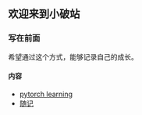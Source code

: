 ## 欢迎来到小破站

### 写在前面
希望通过这个方式，能够记录自己的成长。

#### 内容
- [pytorch learning](./pytorch_learning/pytorch_learning.md)
- [随记](./something/随记.md)
